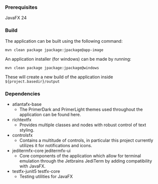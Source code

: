 ### Prerequisites
JavaFX 24


### Build
The application can be built using the following command:

`mvn clean package jpackage:jpackage@app-image `

An application installer (for windows) can be made by running: 

`mvn clean package jpackage:jpackage@windows `

These will create a new build of the application inside `${project.basedir}/output`

### Dependencies
- atlantafx-base 
  - The PrimerDark and PrimerLight themes used throughout the application can be found here.
- richtextfx
  - Provides multiple classes and nodes with robust control of text styling.
- controlsfx
  - Contains a multitude of controls, in particular this project currently utilizes it for notifications and icons.
- jeditermfx-core jeditermfx-ui
  - Core components of the application which allow for terminal emulation through the Jetbrains JediTerm by adding compatibility with JavaFX.
- testfx-junit5 testfx-core
  - Testing utilities for JavaFX
